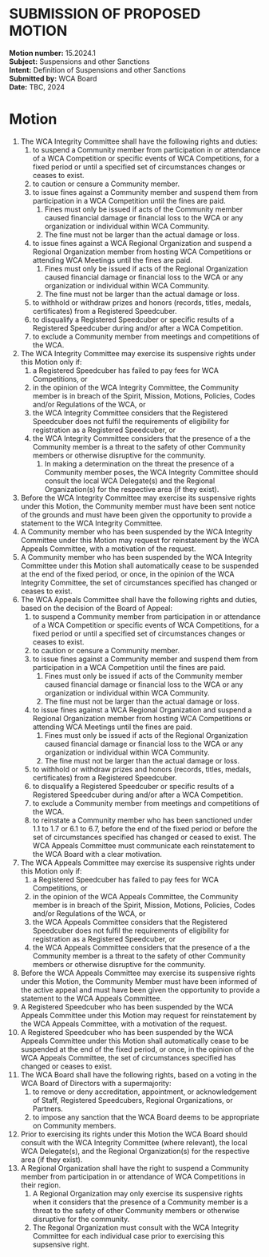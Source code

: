 # SUBMISSION OF PROPOSED MOTION

**Motion number:** 15.2024.1  
**Subject:** Suspensions and other Sanctions  
**Intent:** Definition of Suspensions and other Sanctions  
**Submitted by:** WCA Board  
**Date:** TBC, 2024  

# Motion

1. The WCA Integrity Committee shall have the following rights and duties:
   1. to suspend a Community member from participation in or attendance of a WCA Competition or specific events of WCA Competitions, for a fixed period or until a specified set of circumstances changes or ceases to exist.
   2. to caution or censure a Community member.
   3. to issue fines against a Community member and suspend them from participation in a WCA Competition until the fines are paid.
      1. Fines must only be issued if acts of the Community member caused financial damage or financial loss to the WCA or any organization or individual within WCA Community.
      2. The fine must not be larger than the actual damage or loss.
   4. to issue fines against a WCA Regional Organization and suspend a Regional Organization member from hosting WCA Competitions or attending WCA Meetings until the fines are paid.
      1. Fines must only be issued if acts of the Regional Organization caused financial damage or financial loss to the WCA or any organization or individual within WCA Community.
      2. The fine must not be larger than the actual damage or loss.
   5. to withhold or withdraw prizes and honors (records, titles, medals, certificates) from a Registered Speedcuber.
   6. to disqualify a Registered Speedcuber or specific results of a Registered Speedcuber during and/or after a WCA Competition.
   7. to exclude a Community member from meetings and competitions of the WCA.
2. The WCA Integrity Committee may exercise its suspensive rights under this Motion only if:
   1. a Registered Speedcuber has failed to pay fees for WCA Competitions, or
   2. in the opinion of the WCA Integrity Committee, the Community member is in breach of the Spirit, Mission, Motions, Policies, Codes and/or Regulations of the WCA, or
   3. the WCA Integrity Committee considers that the Registered Speedcuber does not fulfil the requirements of eligibility for registration as a Registered Speedcuber, or
   4. the WCA Integrity Committee considers that the presence of a the Community member is a threat to the safety of other Community members or otherwise disruptive for the community.
      1. In making a determination on the threat the presence of a Community member poses, the WCA Integrity Committee should consult the local WCA Delegate(s) and the Regional Organization(s) for the respective area (if they exist).
3. Before the WCA Integrity Committee may exercise its suspensive rights under this Motion, the Community member must have been sent notice of the grounds and must have been given the opportunity to provide a statement to the WCA Integrity Committee.
4. A Community member who has been suspended by the WCA Integrity Committee under this Motion may request for reinstatement by the WCA Appeals Committee, with a motivation of the request.
5. A Community member who has been suspended by the WCA Integrity Committee under this Motion shall automatically cease to be suspended at the end of the fixed period, or once, in the opinion of the WCA Integrity Committee, the set of circumstances specified has changed or ceases to exist.
6. The WCA Appeals Committee shall have the following rights and duties, based on the decision of the Board of Appeal:
   1. to suspend a Community member from participation in or attendance of a WCA Competition or specific events of WCA Competitions, for a fixed period or until a specified set of circumstances changes or ceases to exist.
   2. to caution or censure a Community member.
   3. to issue fines against a Community member and suspend them from participation in a WCA Competition until the fines are paid.
      1. Fines must only be issued if acts of the Community member caused financial damage or financial loss to the WCA or any organization or individual within WCA Community.
      2. The fine must not be larger than the actual damage or loss.
   4. to issue fines against a WCA Regional Organization and suspend a Regional Organization member from hosting WCA Competitions or attending WCA Meetings until the fines are paid.
      1. Fines must only be issued if acts of the Regional Organization caused financial damage or financial loss to the WCA or any organization or individual within WCA Community.
      2. The fine must not be larger than the actual damage or loss.
   5. to withhold or withdraw prizes and honors (records, titles, medals, certificates) from a Registered Speedcuber.
   6. to disqualify a Registered Speedcuber or specific results of a Registered Speedcuber during and/or after a WCA Competition.
   7. to exclude a Community member from meetings and competitions of the WCA.
   8. to reinstate a Community member who has been sanctioned under 1.1 to 1.7 or 6.1 to 6.7, before the end of the fixed period or before the set of circumstances specified has changed or ceased to exist. The WCA Appeals Committee must communicate each reinstatement to the WCA Board with a clear motivation.
2. The WCA Appeals Committee may exercise its suspensive rights under this Motion only if:
   1. a Registered Speedcuber has failed to pay fees for WCA Competitions, or
   2. in the opinion of the WCA Appeals Committee, the Community member is in breach of the Spirit, Mission, Motions, Policies, Codes and/or Regulations of the WCA, or
   3. the WCA Appeals Committee considers that the Registered Speedcuber does not fulfil the requirements of eligibility for registration as a Registered Speedcuber, or
   4. the WCA Appeals Committee considers that the presence of a the Community member is a threat to the safety of other Community members or otherwise disruptive for the community.
8. Before the WCA Appeals Committee may exercise its suspensive rights under this Motion, the Community Member must have been informed of the active appeal and must have been given the opportunity to provide a statement to the WCA Appeals Committee.
9. A Registered Speedcuber who has been suspended by the WCA Appeals Committee under this Motion may request for reinstatement by the WCA Appeals Committee, with a motivation of the request.
10. A Registered Speedcuber who has been suspended by the WCA Appeals Committee under this Motion shall automatically cease to be suspended at the end of the fixed period, or once, in the opinion of the WCA Appeals Committee, the set of circumstances specified has changed or ceases to exist.
11. The WCA Board shall have the following rights, based on a voting in the WCA Board of Directors with a supermajority:
    1. to remove or deny accreditation, appointment, or acknowledgement of Staff, Registered Speedcubers, Regional Organizations, or Partners.
    2. to impose any sanction that the WCA Board deems to be appropriate on Community members.
12. Prior to exercising its rights under this Motion the WCA Board should consult with the WCA Integrity Committee (where relevant), the local WCA Delegate(s), and the Regional Organization(s) for the respective area (if they exist).
13. A Regional Organization shall have the right to suspend a Community member from participation in or attendance of WCA Competitions in their region.
    1. A Regional Organization may only exercise its suspensive rights when it considers that the presence of a Community member is a threat to the safety of other Community members or otherwise disruptive for the community.
    2. The Regonal Organization must consult with the WCA Integrity Committee for each individual case prior to exercising this supsensive right.
